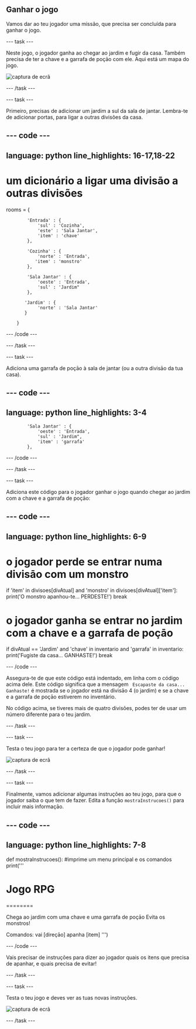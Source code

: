 ## Ganhar o jogo

Vamos dar ao teu jogador uma missão, que precisa ser concluída para ganhar o jogo.

--- task ---

Neste jogo, o jogador ganha ao chegar ao jardim e fugir da casa. Também precisa de ter a chave e a garrafa de poçāo com ele. Aqui está um mapa do jogo.

![captura de ecrã](images/rpg-final-map.png)

--- /task ---

--- task ---

Primeiro, precisas de adicionar um jardim a sul da sala de jantar. Lembra-te de adicionar portas, para ligar a outras divisões da casa.

--- code ---
---
language: python
line_highlights: 16-17,18-22
---
# um dicionário a ligar uma divisāo a outras divisões
rooms = {

            'Entrada' : {
                'sul' : 'Cozinha',
                'este' : 'Sala Jantar',
                'item' : 'chave'
            },
    
            'Cozinha' : {
                'norte' : 'Entrada',
               'item' : 'monstro'
            },
    
            'Sala Jantar' : {
                'oeste' : 'Entrada',
                'sul' : 'Jardim"
            },
    
           'Jardim' : {
                'norte' : 'Sala Jantar'
           }
    
        }
    
--- /code ---

--- /task ---

--- task ---

Adiciona uma garrafa de poçāo à sala de jantar (ou a outra divisāo da tua casa).

--- code ---
---
language: python
line_highlights: 3-4
---
            'Sala Jantar' : {
                'oeste' : 'Entrada',
                'sul' : 'Jardim",
                'item' : 'garrafa'
            },
--- /code ---

--- /task ---

--- task ---

Adiciona este código para o jogador ganhar o jogo quando chegar ao jardim com a chave e a garrafa de poçāo:

--- code ---
---
language: python
line_highlights: 6-9
---
# o jogador perde se entrar numa divisāo com um monstro
if 'item' in divisoes[divAtual] and 'monstro' in divisoes[divAtual]['item']: 
    print('O monstro apanhou-te... PERDESTE!') 
    break

# o jogador ganha se entrar no jardim com a chave e a garrafa de poçāo
if divAtual == 'Jardim' and 'chave' in inventario and 'garrafa' in inventario: 
    print('Fugiste da casa... GANHASTE!') 
    break

--- /code ---

Assegura-te de que este código está indentado, em linha com o código acima dele. Este código significa que a mensagem ` Escapaste da casa... Ganhaste!` é mostrada se o jogador está na divisāo 4 (o jardim) e se a chave e a garrafa de poçāo estiverem no inventário.

No código acima, se tiveres mais de quatro divisões, podes ter de usar um número diferente para o teu jardim.

--- /task ---

--- task ---

Testa o teu jogo para ter a certeza de que o jogador pode ganhar!

![captura de ecrã](images/rpg-win-test.png)

--- /task ---

--- task ---

Finalmente, vamos adicionar algumas instruções ao teu jogo, para que o jogador saiba o que tem de fazer. Edita a funçāo `mostraInstrucoes()` para incluir mais informaçāo.

--- code ---
---
language: python
line_highlights: 7-8
---
def mostraInstrucoes(): 
    #imprime um menu principal e os comandos 
    print('''
# Jogo RPG
========

Chega ao jardim com uma chave e uma garrafa de poçāo 
Evita os monstros!

Comandos: 
vai [direçāo] 
apanha [item] 
''')

--- /code ---

Vais precisar de instruções para dizer ao jogador quais os itens que precisa de apanhar, e quais precisa de evitar!

--- /task ---

--- task ---

Testa o teu jogo e deves ver as tuas novas instruções.

![captura de ecrã](images/rpg-instructions-test.png)

--- /task ---